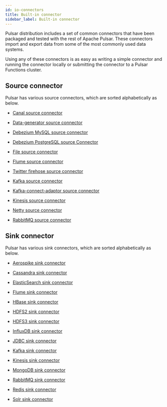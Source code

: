 ```yaml
---
id: io-connectors
title: Built-in connector
sidebar_label: Built-in connector
---
```


Pulsar distribution includes a set of common connectors that have been packaged and tested with the rest of Apache Pulsar. These connectors import and export data from some of the most commonly used data systems.

Using any of these connectors is as easy as writing a simple connector and running the connector locally or submitting the connector to a Pulsar Functions cluster.

## Source connector

Pulsar has various source connectors, which are sorted alphabetically as below.

- [Canal source connector](io-cdc-canal.md)

- [Data-generator source connector](io-data-generator.md)

- [Debezium MySQL source connector](io-cdc-debezium.md)

- [Debezium PostgreSQL source Connector](io-postgresql-debezium.md)

- [File source connector](io-file-source.md)

- [Flume source connector](io-flume-source.md)

- [Twitter firehose source connector](io-twitter-source.md)

- [Kafka source connector](io-kafka-source.md)

- [Kafka-connect-adaptor source connector](io-kafka-connect.md)

- [Kinesis source connector](io-kinesis-source.md)

- [Netty source connector](io-netty-source.md)

- [RabbitMQ source connector](io-rabbitmq-source.md)

## Sink connector

Pulsar has various sink connectors, which are sorted alphabetically as below.

- [Aerospike sink connector](io-aerospike-sink.md)

- [Cassandra sink connector](io-cassandra-sink.md)

- [ElasticSearch sink connector](io-elasticsearch-sink.md)

- [Flume sink connector](io-flume-sink.md)

- [HBase sink connector](io-hbase.md)

- [HDFS2 sink connector](io-hdfs2.md)

- [HDFS3 sink connector](io-hdfs3.md)

- [InfluxDB sink connector](io-influxdb-sink.md)

- [JDBC sink connector](io-jdbc-sink.md)

- [Kafka sink connector](io-kafka-sink.md)

- [Kinesis sink connector](io-kinesis-sink.md)

- [MongoDB sink connector](io-mongo.md)

- [RabbitMQ sink connector](io-rabbitmq-sink.md)

- [Redis sink connector](io-redis-sink.md)

- [Solr sink connector](io-solr.md)

